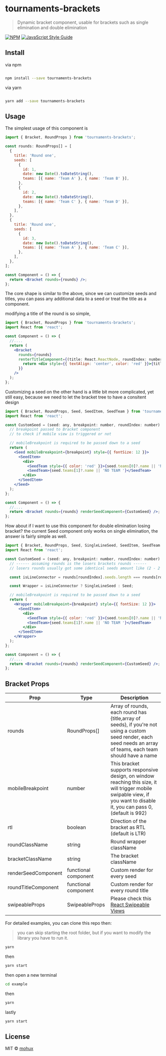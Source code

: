 # tournaments-brackets

> Dynamic bracket component, usable for brackets such as single elimination and double elimination

[![NPM](https://img.shields.io/npm/v/tournaments-brackets.svg)](https://www.npmjs.com/package/tournaments-brackets) [![JavaScript Style Guide](https://img.shields.io/badge/code_style-standard-brightgreen.svg)](https://standardjs.com)

## Install

via npm

```bash

npm install --save tournaments-brackets

```

via yarn

```bash

yarn add --save tournaments-brackets

```

## Usage

The simplest usage of this component is

```jsx
import { Bracket, RoundProps } from 'tournaments-brackets';

const rounds: RoundProps[] = [
  {
    title: 'Round one',
    seeds: [
      {
        id: 1,
        date: new Date().toDateString(),
        teams: [{ name: 'Team A' }, { name: 'Team B' }],
      },
      {
        id: 2,
        date: new Date().toDateString(),
        teams: [{ name: 'Team C' }, { name: 'Team D' }],
      },
    ],
  },
  {
    title: 'Round one',
    seeds: [
      {
        id: 3,
        date: new Date().toDateString(),
        teams: [{ name: 'Team A' }, { name: 'Team C' }],
      },
    ],
  },
];

const Component = () => {
  return <Bracket rounds={rounds} />;
};
```

The core shape is similar to the above, since we can customize seeds and titles, you can pass any additional data to a seed or treat the title as a component.

modifying a title of the round is so simple,

```jsx
import { Bracket, RoundProps } from 'tournaments-brackets';
import React from 'react';

const Component = () => {
  //....
  return (
    <Bracket
      rounds={rounds}
      renterTitleComponent={(title: React.ReactNode, roundIndex: number) => {
        return <div style={{ textAlign: 'center', color: 'red' }}>{title}</div>;
      }}
    />
  );
};
```

Customizing a seed on the other hand is a little bit more complicated, yet still easy,
because we need to let the bracket tree to have a consitent design

```jsx
import { Bracket, RoundProps, Seed, SeedItem, SeedTeam } from 'tournaments-brackets';
import React from 'react';

const CustomSeed = (seed: any, breakpoint: number, roundIndex: number) => {
  // breakpoint passed to Bracket component
  // to check if mobile view is triggered or not

  // mobileBreakpoint is required to be passed down to a seed
  return (
    <Seed mobileBreakpoint={breakpoint} style={{ fontSize: 12 }}>
      <SeedItem>
        <div>
          <SeedTeam style={{ color: 'red' }}>{seed.teams[0]?.name || 'NO TEAM '}</SeedTeam>
          <SeedTeam>{seed.teams[1]?.name || 'NO TEAM '}</SeedTeam>
        </div>
      </SeedItem>
    </Seed>
  );
};

const Component = () => {
  //....
  return <Bracket rounds={rounds} renderSeedComponent={CustomSeed} />;
};
```

How about if I want to use this component for double elimination losing bracket? the current Seed component only works on single elimination, the answer is fairly simple as well.

```jsx
import { Bracket, RoundProps, Seed, SingleLineSeed, SeedItem, SeedTeam } from 'tournaments-brackets';
import React from 'react';

const CustomSeed = (seed: any, breakpoint: number, roundIndex: number) => {
  // ------ assuming rounds is the losers brackets rounds ------
  // losers rounds usually got some identical seeds amount like (2 - 2 - 1 - 1)

  const isLineConnector = rounds[roundIndex].seeds.length === rounds[roundIndex + 1]?.seeds.length;

  const Wrapper = isLineConnector ? SingleLineSeed : Seed;

  // mobileBreakpoint is required to be passed down to a seed
  return (
    <Wrapper mobileBreakpoint={breakpoint} style={{ fontSize: 12 }}>
      <SeedItem>
        <div>
          <SeedTeam style={{ color: 'red' }}>{seed.teams[0]?.name || 'NO TEAM '}</SeedTeam>
          <SeedTeam>{seed.teams[1]?.name || 'NO TEAM '}</SeedTeam>
        </div>
      </SeedItem>
    </Wrapper>
  );
};

const Component = () => {
  //....
  return <Bracket rounds={rounds} renderSeedComponent={CustomSeed} />;
};
```

## Bracket Props

|Prop|Type  | Description|
|--|--|--|
| rounds| RoundProps[]| Array of rounds, each round has {title,array of seeds}, if you're not using a custom seed render, each seed needs an array of teams, each team should have a name|
| mobileBreakpoint | number | This bracket supports responsive design, on window reaching this size, it will trigger mobile swipable view, if you want to disable it, you can pass 0, (default is 992) |
| rtl| boolean| Direction of the bracket as RTL (default is LTR) |
| roundClassName| string| Round wrapper className |
| bracketClassName| string| The bracket className |
| renderSeedComponent| functional component| Custom render for every seed |
| roundTitleComponent| functional component| Custom render for every round title|
| swipeableProps| SwipeableProps | Please check this [React Swipeable Views](https://github.com/oliviertassinari/react-swipeable-views)|

For detailed examples, you can clone this repo then:
> you can skip starting the root folder, but if you want to modify the library you have to run it.

```bash
yarn
```

then

```bash
yarn start
```
then open a new terminal

```bash
cd example
```

then

```bash
yarn
```

lastly

```bash
yarn start
```

## License

MIT © [mohux](https://github.com/mohux)
